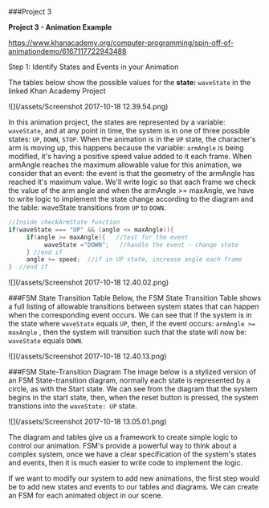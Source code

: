 ###Project 3

**Project 3   - Animation Example**

https://www.khanacademy.org/computer-programming/spin-off-of-animationdemo/6167117722943488



Step 1:  Identify States and Events in your Animation

The tables below show the possible values for the **state:** `waveState` in the linked Khan Academy Project

![](/assets/Screenshot 2017-10-18 12.39.54.png)

In this animation project, the states are represented by a variable: `waveState`, and at any point in time, the system is in one of three possible states: `UP`, `DOWN`, `STOP`.
When the animation is in the `UP` state, the character's arm is moving up, this happens because the variable: `armAngle` is being modified, it's having a positive speed value added to it each frame.  When armAngle reaches the maximum allowable value for this animation, we consider that an event:  the event is that the geometry of the armAngle has reached it's maximum value.  We'll write logic so that each frame we check the value of the arm angle and when the armAngle >= maxAngle, we have to write logic to implement the state change according to the diagram and the table:  waveState transitions from `UP` to `DOWN`.  



```java
//Inside checkArmState function
if(waveState === "UP" && (angle <= maxAngle)){
     if(angle >= maxAngle){   //test for the event
          waveState ="DOWN";   //handle the event - change state
     } //end if
     angle += speed;  //if in UP state, increase angle each frame
}  //end if


```


![](/assets/Screenshot 2017-10-18 12.40.02.png)

###FSM State Transition Table
Below, the FSM State Transition Table shows a full listing of allowable transitions between system states that can happen when the corresponding event occurs.  We can see that if the system is in the state where `waveState` equals `UP`, then, if the event occurs: `armAngle >= maxAngle` , then the system will transition such that the state will now be: `waveState` equals `DOWN`.


![](/assets/Screenshot 2017-10-18 12.40.13.png)

###FSM State-Transition Diagram
The image below is a stylized version of an FSM State-transition diagram, normally each state is represented by a circle, as with the Start state. We can see from the diagram that the system begins in the start state, then, when the reset button is pressed, the system transtions into the `waveState: UP` state.  

![](/assets/Screenshot 2017-10-18 13.05.01.png)

The diagram and tables give us a framework to create simple logic to control our animation.  FSM's provide a powerful way to think about a complex system, once we have a clear specification of the system's states and events, then it is much easier to write code to implement the logic.

If we want to modify our system to add new animations, the first step would be to add new states and events to our tables and diagrams.  We can create an FSM for each animated object in our scene. 